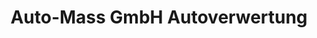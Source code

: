 ---
title: "Auto-Mass GmbH Autoverwertung"
url: /wenzenbach/auto-mass-gmbh-autoverwertung/
shop: Autoteile
---